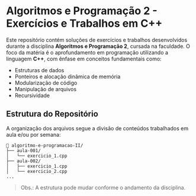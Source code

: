# Algoritmos e Programação 2 - Exercícios e Trabalhos em C++

Este repositório contém soluções de exercícios e trabalhos desenvolvidos durante a disciplina **Algoritmos e Programação 2**, cursada na faculdade. O foco da matéria é o aprofundamento em programação utilizando a linguagem **C++**, com ênfase em conceitos fundamentais como:

- Estruturas de dados
- Ponteiros e alocação dinâmica de memória
- Modularização de código
- Manipulação de arquivos
- Recursividade

## Estrutura do Repositório

A organização dos arquivos segue a divisão de conteúdos trabalhados em aula e/ou por semana:

```
📁 algoritmo-e-programacao-II/
├── aula-001/
│   └── exercicio_1.cpp
├── aula-002/
│   ├── exercicio_1.cpp
│   └── exercicio_2.cpp
...
```

> Obs.: A estrutura pode mudar conforme o andamento da disciplina.
